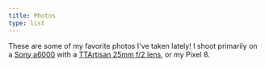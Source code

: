 ```yaml
---
title: Photos
type: list
---
```

These are some of my favorite photos I've taken lately! I shoot primarily on a [Sony a6000](https://www.sony.com/et/electronics/interchangeable-lens-cameras/ilce-6000-body-kit) with a [TTArtisan 25mm f/2 lens](https://www.bhphotovideo.com/c/product/1725972-REG/ttartisan_c2520_b_e_25mm_f_2_aps_c_compact.html), or my Pixel 8.